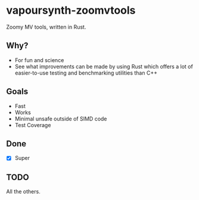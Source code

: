 # vapoursynth-zoomvtools

Zoomy MV tools, written in Rust.

## Why?

- For fun and science
- See what improvements can be made by using Rust which offers a lot of easier-to-use testing and benchmarking utilities than C++

## Goals

- Fast
- Works
- Minimal unsafe outside of SIMD code
- Test Coverage

## Done

- [x] Super

## TODO

All the others.
